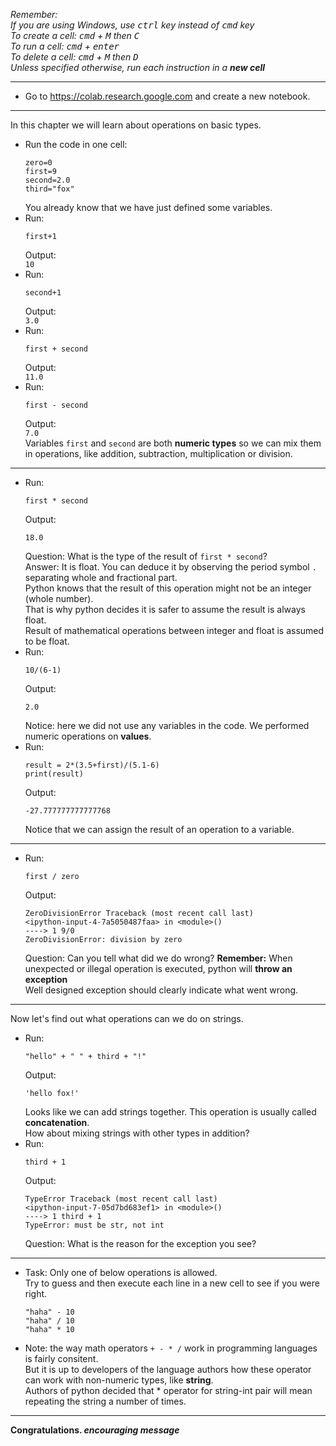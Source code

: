 *Remember:*  
*If you are using Windows, use <kbd>ctrl</kbd> key instead of <kbd>cmd</kbd> key*  
*To create a cell: <kbd>cmd</kbd> + <kbd>M</kbd> then <kbd>C</kbd>*  
*To run a cell: <kbd>cmd</kbd> + <kbd>enter</kbd>*  
*To delete a cell: <kbd>cmd</kbd> + <kbd>M</kbd> then <kbd>D</kbd>*  
*Unless specified otherwise, run each instruction in a **new cell***

---
* Go to https://colab.research.google.com and create a new notebook.

---
In this chapter we will learn about operations on basic types.  
* Run the code in one cell:  
  ```
  zero=0
  first=9
  second=2.0
  third="fox"
  ```  
  You already know that we have just defined some variables.  
* Run:
  ```
  first+1
  ```  
  Output:  
  ```10```
* Run:
  ```
  second+1
  ```  
  Output:  
  ```3.0```
* Run:
  ```
  first + second
  ```  
  Output:  
  ```11.0```
* Run:
  ```
  first - second
  ```  
  Output:  
  ```7.0```  
  Variables `first` and `second` are both **numeric types** so we can mix them in operations, like addition, subtraction, multiplication or division.
---
* Run:
  ```
  first * second
  ```  
  Output:
  ```
  18.0
  ```
  Question: What is the type of the result of `first * second`?  
  Answer: It is float. You can deduce it by observing the period symbol `.` separating whole and fractional part.  
  Python knows that the result of this operation might not be an integer (whole number).  
  That is why python decides it is safer to assume the result is always float.  
  Result of mathematical operations between integer and float is assumed to be float.
* Run:
  ```
  10/(6-1)
  ```  
  Output:  
  ```
  2.0
  ```  
  Notice: here we did not use any variables in the code. We performed numeric operations on **values**.
* Run:
  ```
  result = 2*(3.5+first)/(5.1-6)
  print(result)
  ```  
  Output:
  ```
  -27.777777777777768
  ```  
  Notice that we can assign the result of an operation to a variable.  
---
* Run:
  ```
  first / zero
  ```  
  Output:  
  ```
  ZeroDivisionError Traceback (most recent call last)
  <ipython-input-4-7a5050487faa> in <module>()
  ----> 1 9/0
  ZeroDivisionError: division by zero
  ```  
  Question: Can you tell what did we do wrong?
  **Remember:** When unexpected or illegal operation is executed, python will **throw an exception**  
  Well designed exception should clearly indicate what went wrong.  
---
Now let's find out what operations can we do on strings.  
* Run:
  ```
  "hello" + " " + third + "!"
  ```  
  Output:
  ```
  'hello fox!'
  ```  
  Looks like we can add strings together. This operation is usually called **concatenation**.  
How about mixing strings with other types in addition?  
* Run:
  ```
  third + 1
  ```  
  Output:
  ```
  TypeError Traceback (most recent call last)
  <ipython-input-7-05d7bd683ef1> in <module>()
  ----> 1 third + 1
  TypeError: must be str, not int
  ```  
  Question: What is the reason for the exception you see?  
---
* Task: Only one of below operations is allowed.  
  Try to guess and then execute each line in a new cell to see if you were right.
  ```
  "haha" - 10
  "haha" / 10
  "haha" * 10
  ```
* Note: the way math operators `+ - * /` work in programming languages is fairly consitent.  
  But it is up to developers of the language authors how these operator can work with non-numeric types, like **string**.  
  Authors of python decided that * operator for string-int pair will mean repeating the string a number of times.  
---
  **Congratulations. _encouraging message_**
  
